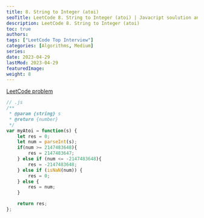 ```yaml
---
title: 8. String to Integer (atoi)
seoTitle: LeetCode 8. String to Integer (atoi) | Javacript soulution and explanation
description: LeetCode 8. String to Integer (atoi)
toc: true
authors:
tags: ["LeetCode Top Interview"]
categories: [Algorithms, Medium]
series:
date: 2023-04-29
lastMod: 2023-04-29
featuredImage:
weight: 8
---
```



[LeetCode problem](https://leetcode.com/problems/string-to-integer-atoi/)

```js
// .js
/**
 * @param {string} s
 * @return {number}
 */
var myAtoi = function(s) {
    let res = 0;
    let num = parseInt(s);
    if(num >= 2147483648){
        res = 2147483647;
    } else if (num <= -2147483648){
        res = -2147483648;
    } else if (isNaN(num)) {
        res = 0;
    } else {
        res = num;
    }

    return res;
};
```
